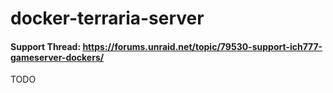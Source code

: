# docker-terraria-server

#### Support Thread: https://forums.unraid.net/topic/79530-support-ich777-gameserver-dockers/

TODO